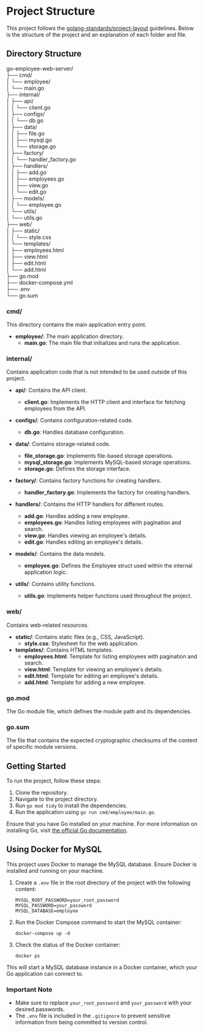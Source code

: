 # Project Structure

This project follows the [golang-standards/project-layout](https://github.com/golang-standards/project-layout) guidelines. Below is the structure of the project and an explanation of each folder and file.

## Directory Structure
go-employee-web-server/\
├── cmd/\
│ └── employee/\
│ └── main.go\
├── internal/\
│ ├── api/\
│ │ └── client.go\
│ ├── configs/\
│ │ └── db.go\
│ ├── data/\
│ │ ├── file.go\
│ │ ├── mysql.go\
│ │ └── storage.go\
│ ├── factory/\
│ │ └── handler_factory.go\
│ ├── handlers/\
│ │ ├── add.go\
│ │ ├── employees.go\
│ │ ├── view.go\
│ │ └── edit.go\
│ ├── models/\
│ │ └── employee.go\
│ └── utils/\
│ └── utils.go\
├── web/\
│ ├── static/\
│ │ └── style.css\
│ └── templates/\
│ ├── employees.html\
│ ├── view.html\
│ ├── edit.html\
│ └── add.html\
├── go.mod\
├── docker-compose.yml\
├── .env\
└── go.sum

### cmd/
This directory contains the main application entry point.

- **employee/**: The main application directory.
  - **main.go**: The main file that initializes and runs the application.

### internal/
Contains application code that is not intended to be used outside of this project.

- **api/**: Contains the API client.
  - **client.go**: Implements the HTTP client and interface for fetching employees from the API.

- **configs/**: Contains configuration-related code.
  - **db.go**: Handles database configuration.

- **data/**: Contains storage-related code.
  - **file_storage.go**: Implements file-based storage operations.
  - **mysql_storage.go**: Implements MySQL-based storage operations.
  - **storage.go**: Defines the storage interface.

- **factory/**: Contains factory functions for creating handlers.
  - **handler_factory.go**: Implements the factory for creating handlers.

- **handlers/**: Contains the HTTP handlers for different routes.
  - **add.go**: Handles adding a new employee.
  - **employees.go**: Handles listing employees with pagination and search.
  - **view.go**: Handles viewing an employee's details.
  - **edit.go**: Handles editing an employee's details.

- **models/**: Contains the data models.
  - **employee.go**: Defines the Employee struct used within the internal application logic.

- **utils/**: Contains utility functions.
  - **utils.go**: Implements helper functions used throughout the project.

### web/
Contains web-related resources.

- **static/**: Contains static files (e.g., CSS, JavaScript).
  - **style.css**: Stylesheet for the web application.
- **templates/**: Contains HTML templates.
  - **employees.html**: Template for listing employees with pagination and search.
  - **view.html**: Template for viewing an employee's details.
  - **edit.html**: Template for editing an employee's details.
  - **add.html**: Template for adding a new employee.

### go.mod
The Go module file, which defines the module path and its dependencies.

### go.sum
The file that contains the expected cryptographic checksums of the content of specific module versions.

## Getting Started

To run the project, follow these steps:

1. Clone the repository.
2. Navigate to the project directory.
3. Run `go mod tidy` to install the dependencies.
4. Run the application using `go run cmd/employee/main.go`.

Ensure that you have Go installed on your machine. For more information on installing Go, visit [the official Go documentation](https://golang.org/doc/install).

## Using Docker for MySQL

This project uses Docker to manage the MySQL database. Ensure Docker is installed and running on your machine.

1. Create a `.env` file in the root directory of the project with the following content:
    ```
    MYSQL_ROOT_PASSWORD=your_root_password
    MYSQL_PASSWORD=your_password
    MYSQL_DATABASE=employee
    ```

2. Run the Docker Compose command to start the MySQL container:
    ```
    docker-compose up -d
    ```

3. Check the status of the Docker container:
    ```
    docker ps
    ```

This will start a MySQL database instance in a Docker container, which your Go application can connect to.

### Important Note

- Make sure to replace `your_root_password` and `your_password` with your desired passwords.
- The `.env` file is included in the `.gitignore` to prevent sensitive information from being committed to version control.